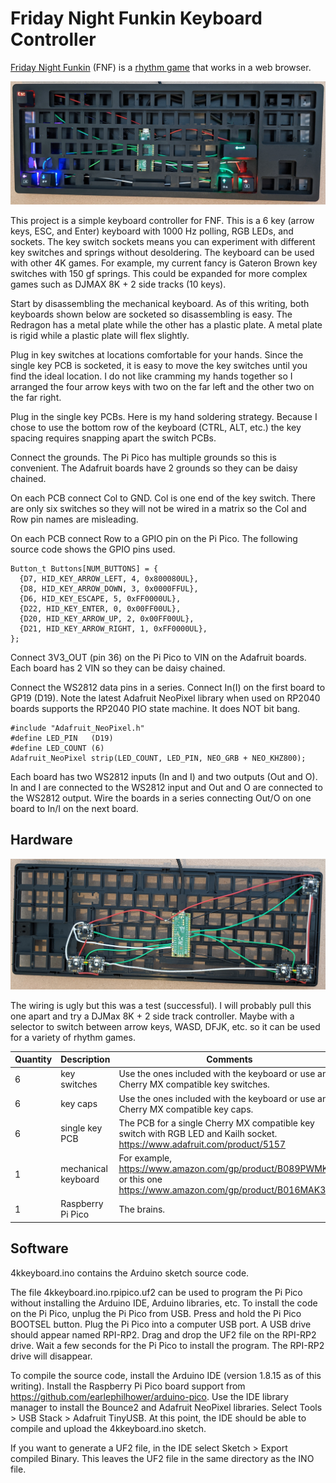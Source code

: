 # Friday Night Funkin Keyboard Controller

[Friday Night Funkin](https://www.newgrounds.com/portal/view/770371) (FNF) is a
[rhythm game](https://en.wikipedia.org/wiki/Rhythm_game) that works in a web
browser.

![FNF keyboard front view](./images/front.jpg)

This project is a simple keyboard controller for FNF. This is a 6 key (arrow
keys, ESC, and Enter) keyboard with 1000 Hz polling, RGB LEDs, and sockets. The
key switch sockets means you can experiment with different key switches and
springs without desoldering. The keyboard can be used with other 4K games. For
example, my current fancy is Gateron Brown key switches with 150 gf springs.
This could be expanded for more complex games such as DJMAX 8K + 2 side tracks
(10 keys).

Start by disassembling the mechanical keyboard. As of this writing, both
keyboards shown below are socketed so disassembling is easy. The Redragon has a
metal plate while the other has a plastic plate. A metal plate is rigid while a
plastic plate will flex slightly.

Plug in key switches at locations comfortable for your hands. Since the single
key PCB is socketed, it is easy to move the key switches until you find the
ideal location. I do not like cramming my hands together so I arranged the
four arrow keys with two on the far left and the other two on the far right.

Plug in the single key PCBs. Here is my hand soldering strategy. Because
I chose to use the bottom row of the keyboard (CTRL, ALT, etc.) the key
spacing requires snapping apart the switch PCBs.

Connect the grounds. The Pi Pico has multiple grounds so this is convenient.
The Adafruit boards have 2 grounds so they can be daisy chained.

On each PCB connect Col to GND. Col is one end of the key switch. There are
only six switches so they will not be wired in a matrix so the Col and Row pin
names are misleading.

On each PCB connect Row to a GPIO pin on the Pi Pico. The following source code
shows the GPIO pins used.

```
Button_t Buttons[NUM_BUTTONS] = {
  {D7, HID_KEY_ARROW_LEFT, 4, 0x800080UL},
  {D8, HID_KEY_ARROW_DOWN, 3, 0x0000FFUL},
  {D6, HID_KEY_ESCAPE, 5, 0xFF0000UL},
  {D22, HID_KEY_ENTER, 0, 0x00FF00UL},
  {D20, HID_KEY_ARROW_UP, 2, 0x00FF00UL},
  {D21, HID_KEY_ARROW_RIGHT, 1, 0xFF0000UL},
};
```

Connect 3V3_OUT (pin 36) on the Pi Pico to VIN on the Adafruit boards. Each
board has 2 VIN so they can be daisy chained.

Connect the WS2812 data pins in a series. Connect In(I) on the first board
to GP19 (D19). Note the latest Adafruit NeoPixel library when used on RP2040
boards supports the RP2040 PIO state machine. It does NOT bit bang.

```
#include "Adafruit_NeoPixel.h"
#define LED_PIN   (D19)
#define LED_COUNT (6)
Adafruit_NeoPixel strip(LED_COUNT, LED_PIN, NEO_GRB + NEO_KHZ800);
```

Each board has two WS2812 inputs (In and I) and two outputs (Out and O). In and
I are connected to the WS2812 input and Out and O are connected to the WS2812
output. Wire the boards in a series connecting Out/O on one board to In/I on
the next board.

## Hardware

![FNF keyboard back view](./images/back_wiring.jpg)

The wiring is ugly but this was a test (successful). I will probably pull this
one apart and try a DJMax 8K + 2 side track controller. Maybe with a selector
to switch between arrow keys, WASD, DFJK, etc. so it can be used for a variety
of rhythm games.

Quantity|Description        |Comments
--------|-------------------|----------------------
6       |key switches       |Use the ones included with the keyboard or use any Cherry MX compatible key switches.
6       |key caps           |Use the ones included with the keyboard or use any Cherry MX compatible key caps.
6       |single key PCB     |The PCB for a single Cherry MX compatible key switch with RGB LED and Kailh socket. https://www.adafruit.com/product/5157
1       |mechanical keyboard|For example, https://www.amazon.com/gp/product/B089PWMKG1 or this one https://www.amazon.com/gp/product/B016MAK38U.
1       |Raspberry Pi Pico  |The brains.

## Software

4kkeyboard.ino contains the Arduino sketch source code.

The file 4kkeyboard.ino.rpipico.uf2 can be used to program the Pi Pico without
installing the Arduino IDE, Arduino libraries, etc. To install the code on the
Pi Pico, unplug the Pi Pico from USB. Press and hold the Pi Pico BOOTSEL button.
Plug the Pi Pico into a computer USB port. A USB drive should appear named
RPI-RP2. Drag and drop the UF2 file on the RPI-RP2 drive. Wait a few seconds
for the Pi Pico to install the program. The RPI-RP2 drive will disappear.

To compile the source code, install the Arduino IDE (version 1.8.15 as of this
writing). Install the Raspberry Pi Pico board support from
https://github.com/earlephilhower/arduino-pico. Use the IDE library manager to
install the Bounce2 and Adafruit NeoPixel libraries. Select Tools > USB Stack >
Adafruit TinyUSB. At this point, the IDE should be able to compile and upload
the 4kkeyboard.ino sketch.

If you want to generate a UF2 file, in the IDE select Sketch > Export compiled
Binary. This leaves the UF2 file in the same directory as the INO file.
